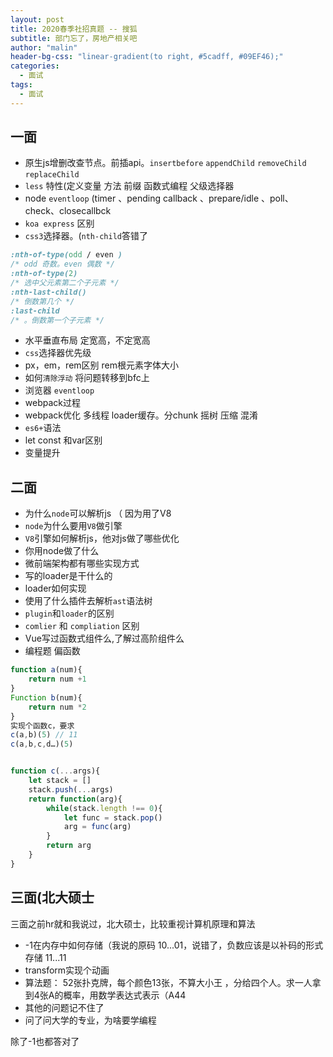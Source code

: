 ```yaml
---
layout: post
title: 2020春季社招真题 -- 搜狐
subtitle: 部门忘了，房地产相关吧
author: "malin"
header-bg-css: "linear-gradient(to right, #5cadff, #09EF46);"
categories:
  - 面试
tags:
  - 面试
---
```


## 一面

- 原生js增删改查节点。前插api。`insertbefore` `appendChild` `removeChild` `replaceChild`
- `less` 特性(定义变量 方法 前缀 函数式编程 父级选择器
- node `eventloop` (timer 、pending callback 、prepare/idle 、poll、check、closecallbck
- `koa express` 区别
- `css3`选择器。(`nth-child`答错了

```css
:nth-of-type(odd / even ) 
/* odd 奇数。even 偶数 */
:nth-of-type(2) 
/* 选中父元素第二个子元素 */
:nth-last-child() 
/* 倒数第几个 */
:last-child
/* 。倒数第一个子元素 */
```

- 水平垂直布局 定宽高，不定宽高
- `css`选择器优先级
- px，em，rem区别 rem根元素字体大小
- 如何`清除浮动` 将问题转移到bfc上
- 浏览器 `eventloop`
- webpack过程
- webpack优化 多线程 loader缓存。分chunk  摇树 压缩 混淆
- `es6+`语法 
- let const 和var区别
- 变量提升

## 二面

- 为什么`node`可以解析js （ 因为用了V8
- `node`为什么要用`V8`做引擎
- `V8`引擎如何解析js，他对js做了哪些优化
- 你用node做了什么
- 微前端架构都有哪些实现方式
- 写的loader是干什么的
- loader如何实现
- 使用了什么插件去解析`ast`语法树
- `plugin`和`loader`的区别
- `comlier` 和 `compliation` 区别
- Vue写过函数式组件么,了解过高阶组件么
- 编程题 偏函数

```js
function a(num){
	return num +1
}
Function b(num){
	return num *2
}
实现个函数c，要求
c(a,b)(5) // 11
c(a,b,c,d…)(5)


function c(...args){
    let stack = []
    stack.push(...args)
    return function(arg){
        while(stack.length !== 0){
            let func = stack.pop()
            arg = func(arg)
        }
        return arg
    }
}
```

## 三面(北大硕士

三面之前hr就和我说过，北大硕士，比较重视计算机原理和算法

- -1在内存中如何存储（我说的原码 10...01，说错了，负数应该是以补码的形式存储 11...11
- transform实现个动画
- 算法题： 52张扑克牌，每个颜色13张，不算大小王 ，分给四个人。求一人拿到4张A的概率，用数学表达式表示（A44
- 其他的问题记不住了
- 问了问大学的专业，为啥要学编程

除了-1也都答对了